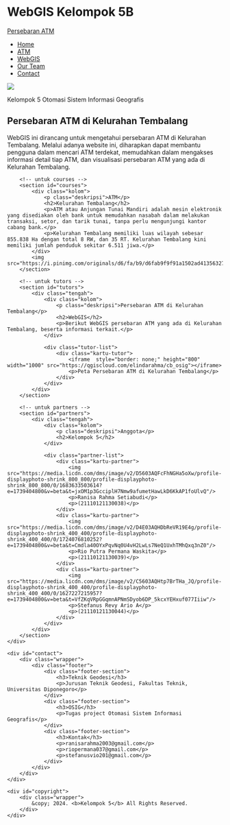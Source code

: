 # WebGIS Kelompok 5B
<!DOCTYPE html>
<html lang="en">
<head>
    <meta charset="UTF-8">
    <meta name="viewport" content="width=device-width, initial-scale=1.0">
    <title>Persebaran ATM di Kelurahan Tembalang</title>
    <link rel="stylesheet" href="style.css">
</head>
<body>
    <nav>
        <div class="wrapper">
            <div class="logo"><a href=''>Persebaran ATM</a></div>
            <div class="menu">
                <ul>
                    <li><a href="#home">Home</a></li>
                    <li><a href="#courses">ATM</a></li>
                    <li><a href="#tutors">WebGIS</a></li>
                    <li><a href="#partners">Our Team</a></li>
                    <li><a href="#contact">Contact</a></li>
                </ul>
            </div>
        </div>
    </nav>
    <div class="wrapper">
        <!-- untuk home -->
        <section id="home">
            <img src="https://img.freepik.com/premium-vector/tm-machine-isolated-white-background-cash-machine-banking-technology_373887-2383.jpg?w=360"/>
            <div class="kolom">
                <p class="deskripsi">Kelompok 5 Otomasi Sistem Informasi Geografis</p>
                <h2>Persebaran ATM di Kelurahan Tembalang</h2>
                <p>WebGIS ini dirancang untuk mengetahui persebaran ATM di Kelurahan Tembalang. Melalui adanya website ini, diharapkan dapat membantu pengguna dalam mencari ATM terdekat, memudahkan dalam mengakses informasi detail tiap ATM, dan visualisasi persebaran ATM yang ada di Kelurahan Tembalang.</p>
            </div>
        </section>

        <!-- untuk courses -->
        <section id="courses">
            <div class="kolom">
                <p class="deskripsi">ATM</p>
                <h2>Kelurahan Tembalang</h2>
                <p>ATM atau Anjungan Tunai Mandiri adalah mesin elektronik yang disediakan oleh bank untuk memudahkan nasabah dalam melakukan transaksi, setor, dan tarik tunai, tanpa perlu mengunjungi kantor cabang bank.</p>
                <p>Kelurahan Tembalang memiliki luas wilayah sebesar 855.838 Ha dengan total 8 RW, dan 35 RT. Kelurahan Tembalang kini memiliki jumlah penduduk sekitar 6.511 jiwa.</p>
            </div>
            <img src="https://i.pinimg.com/originals/d6/fa/b9/d6fab9f9f91a1502ad413563276fd1c5.gif"/>
        </section>

        <!-- untuk tutors -->
        <section id="tutors">
            <div class="tengah">
                <div class="kolom">
                    <p class="deskripsi">Persebaran ATM di Kelurahan Tembalang</p>
                    <h2>WebGIS</h2>
                    <p>Berikut WebGIS persebaran ATM yang ada di Kelurahan Tembalang, beserta informasi terkait.</p>
                </div>

                <div class="tutor-list">
                    <div class="kartu-tutor">
                        <iframe  style="border: none;" height="800" width="1000" src="https://qgiscloud.com/elindarahma/cb_osig"></iframe>
                        <p>Peta Persebaran ATM di Kelurahan Tembalang</p>
                    </div>
                </div>
            </div>
        </section>

        <!-- untuk partners -->
        <section id="partners">
            <div class="tengah">
                <div class="kolom">
                    <p class="deskripsi">Anggota</p>
                    <h2>Kelompok 5</h2>
                </div>

                <div class="partner-list">
                    <div class="kartu-partner">
                        <img src="https://media.licdn.com/dms/image/v2/D5603AQFcFhNGHa5oXw/profile-displayphoto-shrink_800_800/profile-displayphoto-shrink_800_800/0/1683633503614?e=1739404800&v=beta&t=jxOM1p3GcciplH7Nmw9afumetHawLkD6KkAP1foUlvQ"/>
                        <p>Ranisa Rahma Setiabudi</p>
                        <p>(21110121130038)</p>
                    </div>
                    <div class="kartu-partner">
                        <img src="https://media.licdn.com/dms/image/v2/D4E03AQHDbReVR19E4g/profile-displayphoto-shrink_400_400/profile-displayphoto-shrink_400_400/0/1724076810252?e=1739404800&v=beta&t=Cmdla40OYxPqvNq0U4vH2LwLs7NeQ1UxhTMhQxq3nZ0"/>
                        <p>Rio Putra Permana Waskita</p>
                        <p>(21110121130039)</p>
                    </div>
                    <div class="kartu-partner">
                        <img src="https://media.licdn.com/dms/image/v2/C5603AQHtp7BrTHa_JQ/profile-displayphoto-shrink_400_400/profile-displayphoto-shrink_400_400/0/1627227215957?e=1739404800&v=beta&t=VfZKqVRpGGqmnAPNmSDyob6DP_5kcxYEHxuf077Iiiw"/>
                        <p>Stefanus Revy Ario A</p>
                        <p>(21110121130044)</p>
                    </div>
                </div>
            </div>
        </section>
    </div>

    <div id="contact">
        <div class="wrapper">
            <div class="footer">
                <div class="footer-section">
                    <h3>Teknik Geodesi</h3>
                    <p>Jurusan Teknik Geodesi, Fakultas Teknik, Universitas Diponegoro</p>
                </div>
                <div class="footer-section">
                    <h3>OSIG</h3>
                    <p>Tugas project Otomasi Sistem Informasi Geografis</p>
                </div>
                <div class="footer-section">
                    <h3>Kontak</h3>
                    <p>ranisarahma2003@gmail.com</p>
                    <p>riopermana037@gmail.com</p>
                    <p>stefanusvio201@gmail.com</p>
                </div>
            </div>
        </div>
    </div>

    <div id="copyright">
        <div class="wrapper">
            &copy; 2024. <b>Kelompok 5</b> All Rights Reserved.
        </div>
    </div>
    
</body>
</html>
